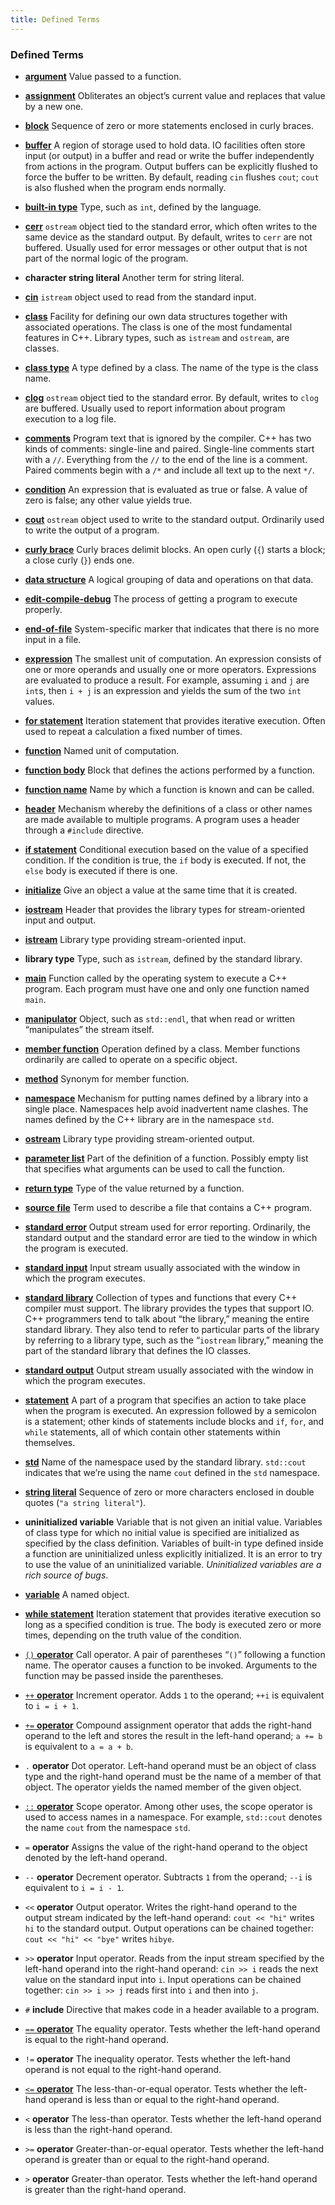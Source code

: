 ```yaml
---
title: Defined Terms
---
```


<h3 id="filepos254268">Defined Terms</h3><ul><li><p><a href="015-1.5._introducing_classes.html#filepos242715" id="filepos254407"><strong>argument</strong></a> Value passed to a function.</p></li><li><p><a href="014-1.4._flow_of_control.html#filepos176210" id="filepos254605"><strong>assignment</strong></a> Obliterates an object’s current value and replaces that value by a new one.</p></li><li><p><a href="011-1.1._writing_a_simple_cpp_program.html#filepos120560" id="filepos254859"><strong>block</strong></a> Sequence of zero or more statements enclosed in curly braces.</p></li><li><p><a href="012-1.2._a_first_look_at_inputoutput.html#filepos147924" id="filepos255088"><strong>buffer</strong></a> A region of storage used to hold data. IO facilities often store input (or output) in a buffer and read or write the buffer independently from actions in the program. Output buffers can be explicitly flushed to force the buffer to be written. By default, reading <code>cin</code> flushes <code>cout</code>; <code>cout</code> is also flushed when the program ends normally.</p></li><li><p><a href="011-1.1._writing_a_simple_cpp_program.html#filepos120289" id="filepos255779"><strong>built-in type</strong></a> Type, such as <code>int</code>, defined by the language.</p></li><li><p><a href="012-1.2._a_first_look_at_inputoutput.html#filepos139104" id="filepos256061"><strong>cerr</strong></a>
<code>ostream</code> object tied to the standard error, which often writes to the same device as the standard output. By default, writes to <code>cerr</code> are not buffered. Usually used for error messages or other output that is not part of the normal logic of the program.</p></li><li><p><strong>character string literal</strong> Another term for string literal.</p></li><li><p><a href="012-1.2._a_first_look_at_inputoutput.html#filepos138234" id="filepos256786"><strong>cin</strong></a>
<code>istream</code> object used to read from the standard input.</p></li><li><p><a href="015-1.5._introducing_classes.html#filepos219954" id="filepos257067"><strong>class</strong></a> Facility for defining our own data structures together with associated operations. The class is one of the most fundamental features in C++. Library types, such as <code>istream</code> and <code>ostream</code>, are classes.</p></li><li><p><a href="015-1.5._introducing_classes.html#filepos220259" id="filepos257558"><strong>class type</strong></a> A type defined by a class. The name of the type is the class name.</p></li><li><p><a href="012-1.2._a_first_look_at_inputoutput.html#filepos139286" id="filepos257797"><strong>clog</strong></a>
<code>ostream</code> object tied to the standard error. By default, writes to <code>clog</code> are buffered. Usually used to report information about program execution to a log file.</p></li><li><p><a href="013-1.3._a_word_about_comments.html#filepos157866" id="filepos258247"><strong>comments</strong></a> Program text that is ignored by the compiler. C++ has two kinds of comments: single-line and paired. Single-line comments start with a <code>//</code>. Everything from the <code>//</code> to the end of the line is a comment. Paired comments begin with a <code>/*</code> and include all text up to the next <code>*/</code>.</p></li><li><p><a href="014-1.4._flow_of_control.html#filepos171519" id="filepos258940"><strong>condition</strong></a> An expression that is evaluated as true or false. A value of zero is false; any other value yields true.</p></li><li><p><a href="012-1.2._a_first_look_at_inputoutput.html#filepos138663" id="filepos259216"><strong>cout</strong></a>
<code>ostream</code> object used to write to the standard output. Ordinarily used to write the output of a program.</p></li><li><p><a href="011-1.1._writing_a_simple_cpp_program.html#filepos120738" id="filepos259548"><strong>curly brace</strong></a> Curly braces delimit blocks. An open curly (<code>{</code>) starts a block; a close curly (<code>}</code>) ends one.</p></li><li><p><a href="015-1.5._introducing_classes.html#filepos219783" id="filepos259938"><strong>data structure</strong></a> A logical grouping of data and operations on that data.</p></li><li><p><a href="014-1.4._flow_of_control.html#filepos202754" id="filepos260170"><strong>edit-compile-debug</strong></a> The process of getting a program to execute properly.</p></li><li><p><a href="014-1.4._flow_of_control.html#filepos195735" id="filepos260404"><strong>end-of-file</strong></a> System-specific marker that indicates that there is no more input in a file.</p></li><li><p><a id="filepos260654"></a><a href="012-1.2._a_first_look_at_inputoutput.html#filepos144324" id="filepos260662"><strong>expression</strong></a> The smallest unit of computation. An expression consists of one or more operands and usually one or more operators. Expressions are evaluated to produce a result. For example, assuming <code>i</code> and <code>j</code> are <code>int</code>s, then <code>i + j</code> is an expression and yields the sum of the two <code>int</code> values.</p></li><li><p><a href="014-1.4._flow_of_control.html#filepos181841" id="filepos261422"><strong>for statement</strong></a> Iteration statement that provides iterative execution. Often used to repeat a calculation a fixed number of times.</p></li><li><p><a href="011-1.1._writing_a_simple_cpp_program.html#filepos117947" id="filepos261712"><strong>function</strong></a> Named unit of computation.</p></li><li><p><a href="011-1.1._writing_a_simple_cpp_program.html#filepos119120" id="filepos261909"><strong>function body</strong></a> Block that defines the actions performed by a function.</p></li><li><p><a href="011-1.1._writing_a_simple_cpp_program.html#filepos118900" id="filepos262140"><strong>function name</strong></a> Name by which a function is known and can be called.</p></li><li><p><a href="012-1.2._a_first_look_at_inputoutput.html#filepos143359" id="filepos262368"><strong>header</strong></a> Mechanism whereby the definitions of a class or other names are made available to multiple programs. A program uses a header through a <code>#include</code> directive.</p></li><li><p><a href="014-1.4._flow_of_control.html#filepos203701" id="filepos262754"><strong>if statement</strong></a> Conditional execution based on the value of a specified condition. If the condition is true, the <code>if</code> body is executed. If not, the <code>else</code> body is executed if there is one.</p></li><li><p><a href="012-1.2._a_first_look_at_inputoutput.html#filepos151916" id="filepos263223"><strong>initialize</strong></a> Give an object a value at the same time that it is created.</p></li><li><p><a href="012-1.2._a_first_look_at_inputoutput.html#filepos136981" id="filepos263455"><strong>iostream</strong></a> Header that provides the library types for stream-oriented input and output.</p></li><li><p><a href="012-1.2._a_first_look_at_inputoutput.html#filepos137291" id="filepos263702"><strong>istream</strong></a> Library type providing stream-oriented input.</p></li><li><p><strong>library type</strong> Type, such as <code>istream</code>, defined by the standard library.</p></li><li><p><a href="011-1.1._writing_a_simple_cpp_program.html#filepos118130" id="filepos264173"><strong>main</strong></a> Function called by the operating system to execute a C++ program. Each program must have one and only one function named <code>main</code>.</p></li><li><p><a href="012-1.2._a_first_look_at_inputoutput.html#filepos147711" id="filepos264529"><strong>manipulator</strong></a> Object, such as <code>std::endl</code>, that when read or written “manipulates” the stream itself.</p></li><li><p><a href="015-1.5._introducing_classes.html#filepos240812" id="filepos264863"><strong>member function</strong></a> Operation defined by a class. Member functions ordinarily are called to operate on a specific object.</p></li><li><p><a href="015-1.5._introducing_classes.html#filepos241078" id="filepos265142"><strong>method</strong></a> Synonym for member function.</p></li><li><p><a href="012-1.2._a_first_look_at_inputoutput.html#filepos149573" id="filepos265339"><strong>namespace</strong></a> Mechanism for putting names defined by a library into a single place. Namespaces help avoid inadvertent name clashes. The names defined by the C++ library are in the namespace <code>std</code>.</p></li><li><p><a href="012-1.2._a_first_look_at_inputoutput.html#filepos137476" id="filepos265754"><strong>ostream</strong></a> Library type providing stream-oriented output.</p></li><li><p><a href="011-1.1._writing_a_simple_cpp_program.html#filepos119004" id="filepos265970"><strong>parameter list</strong></a> Part of the definition of a function. Possibly empty list that specifies what arguments can be used to call the function.</p></li><li><p><a href="011-1.1._writing_a_simple_cpp_program.html#filepos118815" id="filepos266268"><strong>return type</strong></a> Type of the value returned by a function.</p></li><li><p><a href="011-1.1._writing_a_simple_cpp_program.html#filepos125806" id="filepos266483"><strong>source file</strong></a> Term used to describe a file that contains a C++ program.</p></li><li><p><a href="012-1.2._a_first_look_at_inputoutput.html#filepos139556" id="filepos266714"><strong>standard error</strong></a> Output stream used for error reporting. Ordinarily, the standard output and the standard error are tied to the window in which the program is executed.</p></li><li><p><a href="012-1.2._a_first_look_at_inputoutput.html#filepos138401" id="filepos267042"><strong>standard input</strong></a> Input stream usually associated with the window in which the program executes.</p></li><li><p><a href="012-1.2._a_first_look_at_inputoutput.html#filepos136536" id="filepos267297"><strong>standard library</strong></a> Collection of types and functions that every C++ compiler must support. The library provides the types that support IO. C++ programmers tend to talk about “the library,” meaning the entire standard library. They also tend to refer to particular parts of the library by referring to a library type, such as the “<code>iostream</code> library,” meaning the part of the standard library that defines the IO classes.</p></li><li><p><a href="012-1.2._a_first_look_at_inputoutput.html#filepos138826" id="filepos267962"><strong>standard output</strong></a> Output stream usually associated with the window in which the program executes.</p></li><li><p><a href="011-1.1._writing_a_simple_cpp_program.html#filepos120639" id="filepos268219"><strong>statement</strong></a> A part of a program that specifies an action to take place when the program is executed. An expression followed by a semicolon is a statement; other kinds <a id="filepos268446"></a>of statements include blocks and <code>if</code>, <code>for</code>, and <code>while</code> statements, all of which contain other statements within themselves.</p></li><li><p><a href="012-1.2._a_first_look_at_inputoutput.html#filepos149729" id="filepos268863"><strong>std</strong></a> Name of the namespace used by the standard library. <code>std::cout</code> indicates that we’re using the name <code>cout</code> defined in the <code>std</code> namespace.</p></li><li><p><a href="012-1.2._a_first_look_at_inputoutput.html#filepos147298" id="filepos269356"><strong>string literal</strong></a> Sequence of zero or more characters enclosed in double quotes (<code>"a string literal"</code>).</p></li><li><p><strong>uninitialized variable</strong> Variable that is not given an initial value. Variables of class type for which no initial value is specified are initialized as specified by the class definition. Variables of built-in type defined inside a function are uninitialized unless explicitly initialized. It is an error to try to use the value of an uninitialized variable. <em>Uninitialized variables are a rich source of bugs</em>.</p></li><li><p><a href="012-1.2._a_first_look_at_inputoutput.html#filepos151299" id="filepos270220"><strong>variable</strong></a> A named object.</p></li><li><p><a href="014-1.4._flow_of_control.html#filepos166963" id="filepos270406"><strong>while statement</strong></a> Iteration statement that provides iterative execution so long as a specified condition is true. The body is executed zero or more times, depending on the truth value of the condition.</p></li><li><p><a href="015-1.5._introducing_classes.html#filepos242416" id="filepos270767"><code>()</code>
<strong>operator</strong></a> Call operator. A pair of parentheses “<code>()</code>” following a function name. The operator causes a function to be invoked. Arguments to the function may be passed inside the parentheses.</p></li><li><p><a href="014-1.4._flow_of_control.html#filepos177745" id="filepos271323"><code>++</code>
<strong>operator</strong></a> Increment operator. Adds <code>1</code> to the operand; <code>++i</code> is equivalent to <code>i = i + 1</code>.</p></li><li><p><a href="014-1.4._flow_of_control.html#filepos175818" id="filepos271889"><code>+=</code>
<strong>operator</strong></a> Compound assignment operator that adds the right-hand operand to the left and stores the result in the left-hand operand; <code>a += b</code> is equivalent to <code>a = a + b</code>.</p></li><li><p><code>.</code>
<strong>operator</strong> Dot operator. Left-hand operand must be an object of class type and the right-hand operand must be the name of a member of that object. The operator yields the named member of the given object.</p></li><li><p><a href="012-1.2._a_first_look_at_inputoutput.html#filepos150506" id="filepos272932"><code>::</code>
<strong>operator</strong></a> Scope operator. Among other uses, the scope operator is used to access names in a namespace. For example, <code>std::cout</code> denotes the name <code>cout</code> from the namespace <code>std</code>.</p></li><li><p><code>=</code>
<strong>operator</strong> Assigns the value of the right-hand operand to the object denoted by the left-hand operand.</p></li><li><p><code>--</code>
<strong>operator</strong> Decrement operator. Subtracts <code>1</code> from the operand; <code>--i</code> is equivalent to <code>i = i - 1</code>.</p></li><li><p><code>&lt;&lt;</code>
<strong>operator</strong> Output operator. Writes the right-hand operand to the output stream indicated by the left-hand operand: <code>cout &lt;&lt; "hi"</code> writes <code>hi</code> to the standard output. Output operations can be chained together: <code>cout &lt;&lt; "hi" &lt;&lt; "bye"</code> writes <code>hibye</code>.</p></li><li><p><code>&gt;&gt;</code>
<strong>operator</strong> Input operator. Reads from the input stream specified by the left-hand operand into the right-hand operand: <code>cin &gt;&gt; i</code> reads the next value on the standard input into <code>i</code>. Input operations can be chained together: <code>cin &gt;&gt; i &gt;&gt; j</code> reads first into <code>i</code> and then into <code>j</code>.</p></li><li><p><code>#</code>
<strong>include</strong> Directive that makes code in a header available to a program.</p></li><li><p><a href="014-1.4._flow_of_control.html#filepos213605" id="filepos276437"><code>==</code>
<strong>operator</strong></a> The equality operator. Tests whether the left-hand operand is equal to the right-hand operand.</p></li><li><p><code>!=</code>
<strong>operator</strong> The inequality operator. Tests whether the left-hand operand is not equal to the right-hand operand.</p></li><li><p><a href="014-1.4._flow_of_control.html#filepos173855" id="filepos277200"><code>&lt;=</code>
<strong>operator</strong></a> The less-than-or-equal operator. Tests whether the left-hand operand is less than or equal to the right-hand operand.</p></li><li><p><code>&lt;</code>
<strong>operator</strong> The less-than operator. Tests whether the left-hand operand is less than the right-hand operand.</p></li><li><p><code>&gt;=</code>
<strong>operator</strong> Greater-than-or-equal operator. Tests whether the left-hand operand is greater than or equal to the right-hand operand.</p></li><li><p><code>&gt;</code>
<strong>operator</strong> Greater-than operator. Tests whether the left-hand operand is greater than the right-hand operand.</p></li>
 
</ul>
